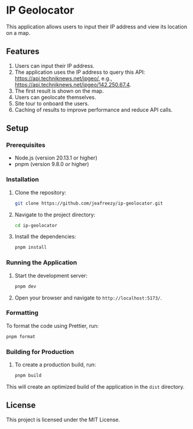 # IP Geolocator

This application allows users to input their IP address and view its location on a map.

## Features

1. Users can input their IP address.
2. The application uses the IP address to query this API: https://api.techniknews.net/ipgeo/<ip-address>, e.g., https://api.techniknews.net/ipgeo/142.250.67.4.
3. The first result is shown on the map.
4. Users can geolocate themselves.
5. Site tour to onboard the users.
6. Caching of results to improve performance and reduce API calls.

## Setup

### Prerequisites

- Node.js (version 20.13.1 or higher)
- pnpm (version 9.8.0 or higher)

### Installation

1. Clone the repository:
   ```sh
   git clone https://github.com/jeafreezy/ip-geolocator.git
   ```
2. Navigate to the project directory:
   ```sh
   cd ip-geolocator
   ```
3. Install the dependencies:
   ```sh
   pnpm install
   ```

### Running the Application

1. Start the development server:
   ```sh
   pnpm dev
   ```
2. Open your browser and navigate to `http://localhost:5173/`.

### Formatting

To format the code using Prettier, run:

```sh
pnpm format
```

### Building for Production

1. To create a production build, run:
   ```sh
   pnpm build
   ```

This will create an optimized build of the application in the `dist` directory.

## License

This project is licensed under the MIT License.
